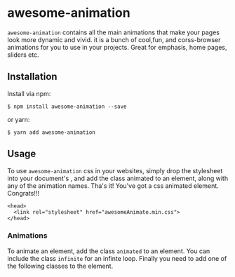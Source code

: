 # awesome-animation

`awesome-animation` contains all the main animations that make your pages look more dynamic and vivid. it is a bunch of cool,fun, and corss-browser animations for you to use in your projects. Great for emphasis, home pages, sliders etc. 

## Installation 

Install via npm: 

```
$ npm install awesome-animation --save
```

or yarn:

```
$ yarn add awesome-animation
```

## Usage

To use `awesome-animation` css in your websites, simply drop the stylesheet into your document's <head>, and add the class animated to an element, along with any of the animation names. Tha's it! You've got a css animated element. Congrats!!!

```
<head>
  <link rel="stylesheet" href="awesomeAnimate.min.css">
</head>
```

### Animations 

To animate an element, add the class `animated` to an element. You can include the class `infinite` for an infinte loop. Finally you need to add one of the following classes to the element. 

